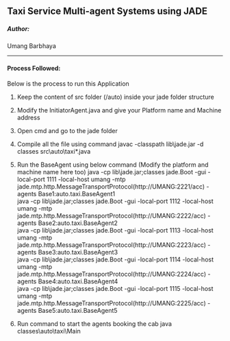 Taxi Service Multi-agent Systems using JADE
---
##### Author:
Umang Barbhaya

---
#### Process Followed:
Below is the process to run this Application

1. Keep the content of src folder (/auto) inside your jade folder structure
2. Modify the InitiatorAgent.java and give your Platform name and Machine address
3. Open cmd and go to the jade folder
4. Compile all the file using command
	javac -classpath lib\jade.jar -d classes src\auto\taxi\*.java
5. Run the BaseAgent using below command (Modify the platform and machine name here too)
java -cp lib\jade.jar;classes jade.Boot -gui -local-port 1111 -local-host umang -mtp jade.mtp.http.MessageTransportProtocol(http://UMANG:2221/acc) -agents Base1:auto.taxi.BaseAgent1 \
java -cp lib\jade.jar;classes jade.Boot -gui -local-port 1112 -local-host umang -mtp jade.mtp.http.MessageTransportProtocol(http://UMANG:2222/acc) -agents Base2:auto.taxi.BaseAgent2 \
java -cp lib\jade.jar;classes jade.Boot -gui -local-port 1113 -local-host umang -mtp jade.mtp.http.MessageTransportProtocol(http://UMANG:2223/acc) -agents Base3:auto.taxi.BaseAgent3 \
java -cp lib\jade.jar;classes jade.Boot -gui -local-port 1114 -local-host umang -mtp jade.mtp.http.MessageTransportProtocol(http://UMANG:2224/acc) -agents Base4:auto.taxi.BaseAgent4 \
java -cp lib\jade.jar;classes jade.Boot -gui -local-port 1115 -local-host umang -mtp jade.mtp.http.MessageTransportProtocol(http://UMANG:2225/acc) -agents Base5:auto.taxi.BaseAgent5 

6. Run command to start the agents booking the cab
	java classes\auto\taxi\Main
